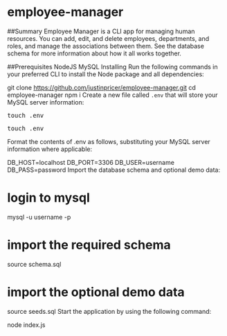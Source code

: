 # employee-manager

##Summary
Employee Manager is a CLI app for managing human resources. You can add, edit, and delete employees, departments, and roles, and manage the associations between them. See the database schema for more information about how it all works together.

##Prerequisites
NodeJS
MySQL
Installing
Run the following commands in your preferred CLI to install the Node package and all dependencies:

git clone https://github.com/justinpricer/employee-manager.git
cd employee-manager
npm i
Create a new file called <code>.env</code> that will store your MySQL server information:
<div class="highlight highlight-source-shell"><pre>touch .env</pre></div>
<pre>touch .env</pre>
</div>
Format the contents of .env as follows, substituting your MySQL server information where applicable:

DB_HOST=localhost
DB_PORT=3306
DB_USER=username
DB_PASS=password
Import the database schema and optional demo data:

# login to mysql
mysql -u username -p

# import the required schema
source schema.sql

# import the optional demo data
source seeds.sql
Start the application by using the following command:

node index.js
